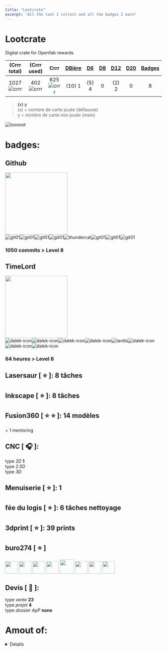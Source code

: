 ```yaml
---
title: "Lootcrate"
excerpt: "All the loot I collect and all the badges I earn"
---
```



[git01]: https://user-images.githubusercontent.com/12049360/29084849-a55c597c-7c6d-11e7-8b70-5bae811ca5c1.png
[thundercat]: https://user-images.githubusercontent.com/12049360/29084854-a7805d84-7c6d-11e7-92ce-83178d8c2e7a.gif
[dalek-icon]: https://user-images.githubusercontent.com/12049360/29084857-a9bc259c-7c6d-11e7-9b84-05fe2fb8e8db.jpg
[tardis]: https://user-images.githubusercontent.com/12049360/29084870-ab320324-7c6d-11e7-9942-78547f363787.jpg
[crrr]: https://user-images.githubusercontent.com/12049360/29777251-a3224790-8c0b-11e7-8751-848ac94bf6bf.png

<note et commentaire>
<Use \ for avoiding auto syntaxe on markdown for + or other symboles>
<a name="headers"/>

# Lootcrate
Digital crate for Openfab rewards  

|(Crrr total)	|(Crrr used)	| Crrr	|[DBière](#dbière)	|[D6](#d6)		| [D8](#d8) | [D12](#d12) | [D20](#20) | [Badges](#badges)  |
|:---:|:---:|:---:|:---:	|:---:|:---:|:---:|:---:|:---:|
|1027	![crrr]	|402	![crrr]	|625	![crrr]	| (10) 1			|	(5) 4		|  0   |  (2) 2   |  0 | 8  |

>**(x) y**  
>(x) = nombre de carte jouée (défausse)  
>  y = nombre de carte non jouée (main)

![looooot](https://user-images.githubusercontent.com/12049360/28260660-653336a6-6adc-11e7-85ea-5d7926b4796b.jpg)

# badges:
## Github
<img src="https://user-images.githubusercontent.com/12049360/29082385-9d9fe38c-7c65-11e7-9aa7-dfede0df31fc.png" width="200"></img>    
![git01]![git01]![git01]![git01]![thundercat]![git01]![git01]![git01]
### 1050 commits > Level 8    

## TimeLord
<img src="https://user-images.githubusercontent.com/12049360/29082390-9dc5c9c6-7c65-11e7-9982-a0cb464c0b73.png" width="200"></img>     
![dalek-icon]![dalek-icon]![dalek-icon]![dalek-icon]![tardis]![dalek-icon]![dalek-icon]![dalek-icon]
### 64 heures > Level 8

## Lasersaur [ :star: ]: 8 tâches
## Inkscape [ :star: ]: 8 tâches
## Fusion360 [ :star: :star: ]: 14 modèles
\+ 1 mentoring
## CNC [ :headphones: ]: 
type *2D* **1**  
type *2.5D*   
type *3D*   
## Menuiserie [ :star: ]: 1    
## fée du logis [ :star: ]: 6 tâches nettoyage
## 3dprint [ :star: ]: 39 prints
## buro274 [ :star: ]
<img src="https://user-images.githubusercontent.com/12049360/29082963-73dfa99a-7c67-11e7-86ee-b46bc5cdb862.png" width="40"></img> <img src="https://user-images.githubusercontent.com/12049360/29082963-73dfa99a-7c67-11e7-86ee-b46bc5cdb862.png" width="40"></img> <img src="https://user-images.githubusercontent.com/12049360/29082963-73dfa99a-7c67-11e7-86ee-b46bc5cdb862.png" width="40"></img> <img src="https://user-images.githubusercontent.com/12049360/29082963-73dfa99a-7c67-11e7-86ee-b46bc5cdb862.png" width="40"></img> <img src="https://user-images.githubusercontent.com/12049360/29083011-97eee36e-7c67-11e7-848c-229e16ebc77a.png" width="45"></img> <img src="https://user-images.githubusercontent.com/12049360/29082963-73dfa99a-7c67-11e7-86ee-b46bc5cdb862.png" width="40"></img> <img src="https://user-images.githubusercontent.com/12049360/29082963-73dfa99a-7c67-11e7-86ee-b46bc5cdb862.png" width="40"></img> <img src="https://user-images.githubusercontent.com/12049360/29082963-73dfa99a-7c67-11e7-86ee-b46bc5cdb862.png" width="40"></img>

## Devis [ :scroll: ]: 
type *vente* **23**  
type *projet* **4**  
type *dossier ApP* **none**  

# Amout of:
 
<details>
  <summary>amount of dés</summary>
 
## carte valeurs
### Dé 6 : 4
### Dé 12 : 2

Next Lancédédé: **date**


## Détails cartes valeurs
### DBière
**count:** 0  
[#16](https://github.com/openfab-lab/openfab/issues/16), [#37](https://github.com/openfab-lab/openfab/issues/37), [#38](https://github.com/openfab-lab/openfab/issues/38), [#48](https://github.com/openfab-lab/openfab/issues/48), [#49](https://github.com/openfab-lab/openfab/issues/49)
### D6
- chercher 1 bac de maes au Delhaize [#66](https://github.com/openfab-lab/openfab/issues/66)
- Nettoyage buro aspi [#81](https://github.com/openfab-lab/openfab/issues/81)
- Nettoyage buro eau [#81](https://github.com/openfab-lab/openfab/issues/81)
- Poubelles [#81](https://github.com/openfab-lab/openfab/issues/81) 
### D8
### D12
- chercher 1 bac de maes au colruyt [#76](https://github.com/openfab-lab/openfab/issues/76)
- Nettoyage buro toilette [#81](https://github.com/openfab-lab/openfab/issues/81)

<a name="20"/>

### D20


</details>
